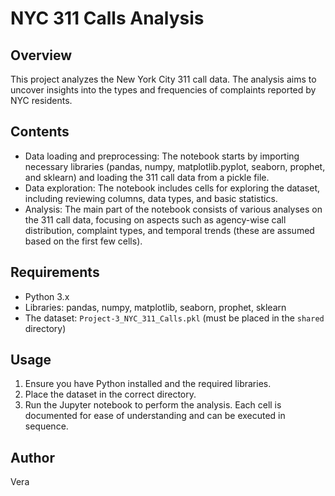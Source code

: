 # NYC 311 Calls Analysis

## Overview
This project analyzes the New York City 311 call data. The analysis aims to uncover insights into the types and frequencies of complaints reported by NYC residents.

## Contents
- Data loading and preprocessing: The notebook starts by importing necessary libraries (pandas, numpy, matplotlib.pyplot, seaborn, prophet, and sklearn) and loading the 311 call data from a pickle file.
- Data exploration: The notebook includes cells for exploring the dataset, including reviewing columns, data types, and basic statistics.
- Analysis: The main part of the notebook consists of various analyses on the 311 call data, focusing on aspects such as agency-wise call distribution, complaint types, and temporal trends (these are assumed based on the first few cells).

## Requirements
- Python 3.x
- Libraries: pandas, numpy, matplotlib, seaborn, prophet, sklearn
- The dataset: `Project-3_NYC_311_Calls.pkl` (must be placed in the `shared` directory)

## Usage
1. Ensure you have Python installed and the required libraries.
2. Place the dataset in the correct directory.
3. Run the Jupyter notebook to perform the analysis. Each cell is documented for ease of understanding and can be executed in sequence.

## Author
Vera
